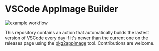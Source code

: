 # VSCode AppImage Builder
![example workflow](https://github.com/Toomoch/VSCode-AppImage-Builder/actions/workflows/vscode.yml/badge.svg)

This repository contains an action that automatically builds the lastest version of VSCode every day if it's newer than the current one on the releases page using the [pkg2appimage](https://github.com/AppImage/pkg2appimage) tool.
Contributions are welcome.
